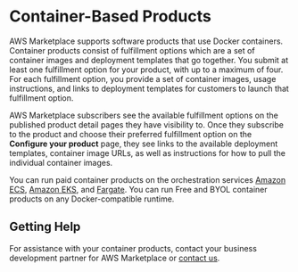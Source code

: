 # Container\-Based Products<a name="container-based-products"></a>

AWS Marketplace supports software products that use Docker containers\. Container products consist of fulfillment options which are a set of container images and deployment templates that go together\. You submit at least one fulfillment option for your product, with up to a maximum of four\. For each fulfillment option, you provide a set of container images, usage instructions, and links to deployment templates for customers to launch that fulfillment option\.

AWS Marketplace subscribers see the available fulfillment options on the published product detail pages they have visibility to\. Once they subscribe to the product and choose their preferred fulfillment option on the **Configure your product** page, they see links to the available deployment templates, container image URLs, as well as instructions for how to pull the individual container images\.

You can run paid container products on the orchestration services [Amazon ECS](https://docs.aws.amazon.com/AmazonECS/latest/developerguide/), [Amazon EKS](https://docs.aws.amazon.com/eks/latest/userguide/), and [Fargate](https://docs.aws.amazon.com/AmazonECS/latest/developerguide/AWS_Fargate.html)\. You can run Free and BYOL container products on any Docker\-compatible runtime\.

## Getting Help<a name="container-help"></a>

For assistance with your container products, contact your business development partner for AWS Marketplace or [contact us](https://aws.amazon.com/marketplace/management/contact-us/)\.